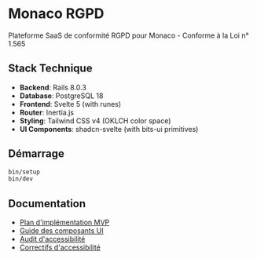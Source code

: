 # Monaco RGPD

Plateforme SaaS de conformité RGPD pour Monaco - Conforme à la Loi n° 1.565

## Stack Technique

- **Backend**: Rails 8.0.3
- **Database**: PostgreSQL 18
- **Frontend**: Svelte 5 (with runes)
- **Router**: Inertia.js
- **Styling**: Tailwind CSS v4 (OKLCH color space)
- **UI Components**: shadcn-svelte (with bits-ui primitives)

## Démarrage

```bash
bin/setup
bin/dev
```

## Documentation

- [Plan d'implémentation MVP](docs/plans/2025-10-14-monaco-rgpd-mvp.md)
- [Guide des composants UI](docs/ui-components.md)
- [Audit d'accessibilité](docs/accessibility-audit.md)
- [Correctifs d'accessibilité](docs/accessibility-fixes.md)
